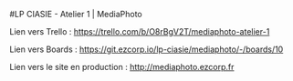 #LP CIASIE - Atelier 1 | MediaPhoto

Lien vers Trello : https://trello.com/b/O8rBgV2T/mediaphoto-atelier-1

Lien vers Boards : https://git.ezcorp.io/lp-ciasie/mediaphoto/-/boards/10

Lien vers le site en production : http://mediaphoto.ezcorp.fr
